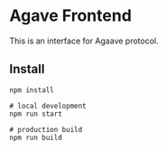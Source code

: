 # Agave Frontend
This is an interface for Agaave protocol.
## Install
```
npm install

# local development
npm run start

# production build
npm run build
